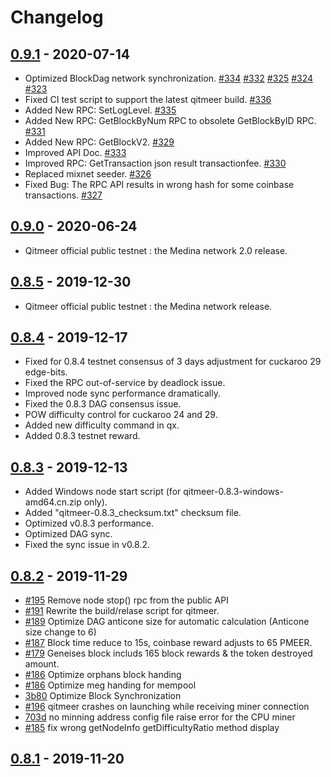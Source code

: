 # Changelog

## [0.9.1] - 2020-07-14

- Optimized BlockDag network synchronization.
  [#334](https://github.com/Qitmeer/qitmeer/pull/334)
  [#332](https://github.com/Qitmeer/qitmeer/pull/332)
  [#325](https://github.com/Qitmeer/qitmeer/pull/325)
  [#324](https://github.com/Qitmeer/qitmeer/pull/324)
  [#323](https://github.com/Qitmeer/qitmeer/pull/323)
- Fixed CI test script to support the latest qitmeer build.
  [#336](https://github.com/Qitmeer/qitmeer/pull/336)
- Added New RPC: SetLogLevel.
  [#335](https://github.com/Qitmeer/qitmeer/pull/335)
- Added New RPC: GetBlockByNum RPC to obsolete GetBlockByID RPC.
  [#331](https://github.com/Qitmeer/qitmeer/pull/331)
- Added New RPC: GetBlockV2.
  [#329](https://github.com/Qitmeer/qitmeer/pull/329)
- Improved API Doc.
  [#333](https://github.com/Qitmeer/qitmeer/pull/333)
- Improved RPC: GetTransaction json result transactionfee.
  [#330](https://github.com/Qitmeer/qitmeer/pull/330)
- Replaced mixnet seeder.
  [#326](https://github.com/Qitmeer/qitmeer/pull/326)
- Fixed Bug: The RPC API results in wrong hash for some coinbase transactions.
  [#327](https://github.com/Qitmeer/qitmeer/pull/327)

## [0.9.0] - 2020-06-24

- Qitmeer official public testnet : the Medina network 2.0 release.

## [0.8.5] - 2019-12-30

- Qitmeer official public testnet : the Medina network release.

## [0.8.4] - 2019-12-17

- Fixed for 0.8.4 testnet consensus of 3 days adjustment for cuckaroo 29 edge-bits.
- Fixed the RPC out-of-service by deadlock issue.
- Improved node sync performance dramatically.
- Fixed the 0.8.3 DAG consensus issue.
- POW difficulty control for cuckaroo 24 and 29.
- Added new difficulty command in qx.
- Added 0.8.3 testnet reward.

## [0.8.3] - 2019-12-13

- Added Windows node start script (for qitmeer-0.8.3-windows-amd64.cn.zip only).
- Added "qitmeer-0.8.3_checksum.txt" checksum file.
- Optimized v0.8.3 performance.
- Optimized DAG sync.
- Fixed the sync issue in v0.8.2.

## [0.8.2] - 2019-11-29

  - [#195] Remove node stop() rpc from the public API
  - [#191] Rewrite the build/relase script for qitmeer.
  - [#189] Optimize DAG anticone size for automatic calculation (Anticone size change to 6)
  - [#187] Block time reduce to 15s,  coinbase reward adjusts to 65 PMEER.
  - [#179] Geneises block includs 165 block rewards & the token destroyed amount.
  - [#186] Optimize orphans block handing
  - [#186] Optimize meg handing for mempool
  - [3b80] Optimize Block Synchronization
  - [#196] qitmeer crashes on launching while receiving miner connection
  - [703d] no minning address config file raise error for the CPU miner
  - [#185] fix wrong getNodeInfo getDifficultyRatio method display

[703d]:https://github.com/Qitmeer/qitmeer/commit/703d4f5bed11379c737acff2a1d1431fb2d5a989
[3b80]:https://github.com/Qitmeer/qitmeer/commit/3b804be0026f4ee9bffdd47f445c2afee49772ec
[#185]:https://github.com/Qitmeer/qitmeer/pull/185
[#186]:https://github.com/Qitmeer/qitmeer/pull/186
[#187]:https://github.com/Qitmeer/qitmeer/pull/187
[#189]:https://github.com/Qitmeer/qitmeer/pull/189
[#179]:https://github.com/Qitmeer/qitmeer/pull/179
[#180]:https://github.com/Qitmeer/qitmeer/pull/180
[#191]:https://github.com/Qitmeer/qitmeer/pull/191
[#195]:https://github.com/Qitmeer/qitmeer/pull/195
[#196]:https://github.com/Qitmeer/qitmeer/pull/196


## [0.8.1] - 2019-11-20


[0.9.1]: https://github.com/Qitmeer/qitmeer/releases/tag/v0.9.1-release
[0.9.0]: https://github.com/Qitmeer/qitmeer/releases/tag/v0.9.0-release
[0.8.5]: https://github.com/Qitmeer/qitmeer/releases/tag/v0.8.5
[0.8.4]: https://github.com/Qitmeer/qitmeer/releases/tag/v0.8.4.1
[0.8.3]: https://github.com/Qitmeer/qitmeer/releases/tag/v0.8.3.1
[0.8.2]: https://github.com/Qitmeer/qitmeer/releases/tag/v0.8.2
[0.8.1]: https://github.com/Qitmeer/qitmeer/releases/tag/v0.8.1
